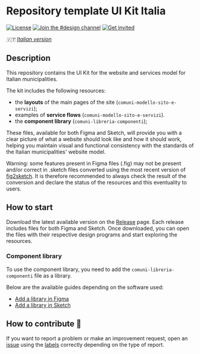# Repository template UI Kit Italia

[![License](https://img.shields.io/github/license/italia/design-ui-kit.svg)](https://github.com/italia/design-ui-kit/blob/main/LICENSE)
[![Join the #design channel](https://img.shields.io/badge/Slack%20channel-%23design-blue.svg)](https://developersitalia.slack.com/messages/C7VPAUVB3/)
[![Get invited](https://slack.developers.italia.it/badge.svg)](https://slack.developers.italia.it/)

_🇮🇹 [Italian version](README.md)_

## Description

This repository contains the UI Kit for the website and services model for Italian municipalities.

The kit includes the following resources:

- the **layouts** of the main pages of the site (`comuni-modello-sito-e-servizi`);
- examples of **service flows** (`comuni-modello-sito-e-servizi`).
- the **component library** (`comuni-libreria-componenti`);

These files, available for both Figma and Sketch, will provide you with a clear picture of what a website should look like and how it should work, helping you maintain visual and functional consistency with the standards of the Italian municipalities' website model.

Warning: some features present in Figma files (.fig) may not be present and/or correct in .sketch files converted using the most recent version of [fig2sketch](https://github.com/sketch-hq/fig2sketch). It is therefore recommended to always check the result of the conversion and declare the status of the resources and this eventuality to users.

## How to start

Download the latest available version on the [Release](https://github.com/italia/design-comuni-ui-kit/releases) page. Each release includes files for both Figma and Sketch. Once downloaded, you can open the files with their respective design programs and start exploring the resources.

### Component library

To use the component library, you need to add the `comuni-libreria-componenti` file as a library.

Below are the available guides depending on the software used:

- [Add a library in Figma](https://help.figma.com/hc/en-us/articles/1500008731201-Enable-or-disable-a-library-in-a-design-file)
- [Add a library in Sketch](https://www.sketch.com/docs/libraries/creating-and-adding-libraries/)

## How to contribute 💙

If you want to report a problem or make an improvement request, open an [issue](https://github.com/italia/design-comuni-ui-kit/issues) using the [labels](https://github.com/italia/design-comuni-ui-kit/labels) correctly depending on the type of report.
